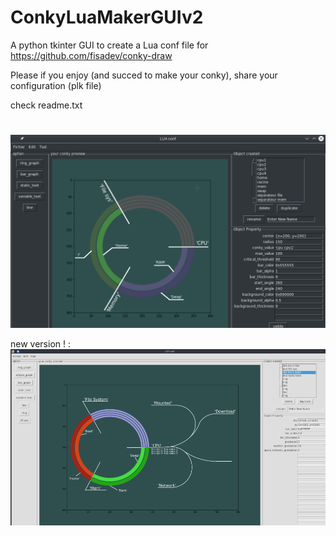 # ConkyLuaMakerGUIv2


A python tkinter GUI to create a Lua conf file for <https://github.com/fisadev/conky-draw> 

Please if you enjoy (and succed to make your conky), share your configuration (plk file)

check readme.txt
#
![Alt text](https://github.com/Daguhh/ConkyLuaMakerGUIv2/blob/master/GUI_preview.png?raw=true "Optional Title")

new version ! :
![Alt text](https://github.com/Daguhh/ConkyLuaMakerGUIv2/blob/master/Example/ConkyPreview.png?raw=true "Optional Title")
